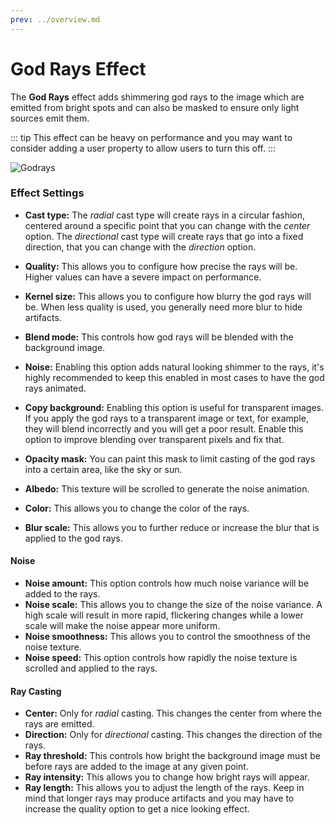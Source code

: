 ```yaml
---
prev: ../overview.md
---
```

# God Rays Effect

The **God Rays** effect adds shimmering god rays to the image which are emitted from bright spots and can also be masked to ensure only light sources emit them.

::: tip
This effect can be heavy on performance and you may want to consider adding a user property to allow users to turn this off.
:::

![Godrays](/wallpaper-engine-docs/img/effects/Godrays.gif)

### Effect Settings

* **Cast type:** The *radial* cast type will create rays in a circular fashion, centered around a specific point that you can change with the *center* option. The *directional* cast type will create rays that go into a fixed direction, that you can change with the *direction* option.
* **Quality:** This allows you to configure how precise the rays will be. Higher values can have a severe impact on performance.
* **Kernel size:** This allows you to configure how blurry the god rays will be. When less quality is used, you generally need more blur to hide artifacts.
* **Blend mode:** This controls how god rays will be blended with the background image.
* **Noise:** Enabling this option adds natural looking shimmer to the rays, it's highly recommended to keep this enabled in most cases to have the god rays animated.
* **Copy background:** Enabling this option is useful for transparent images. If you apply the god rays to a transparent image or text, for example, they will blend incorrectly and you will get a poor result. Enable this option to improve blending over transparent pixels and fix that.

* **Opacity mask:** You can paint this mask to limit casting of the god rays into a certain area, like the sky or sun.
* **Albedo:** This texture will be scrolled to generate the noise animation.
* **Color:** This allows you to change the color of the rays.
* **Blur scale:** This allows you to further reduce or increase the blur that is applied to the god rays.

#### Noise
* **Noise amount:** This option controls how much noise variance will be added to the rays.
* **Noise scale:** This allows you to change the size of the noise variance. A high scale will result in more rapid, flickering changes while a lower scale will make the noise appear more uniform.
* **Noise smoothness:** This allows you to control the smoothness of the noise texture.
* **Noise speed:** This option controls how rapidly the noise texture is scrolled and applied to the rays.

#### Ray Casting
* **Center:** Only for *radial* casting. This changes the center from where the rays are emitted.
* **Direction:** Only for *directional* casting. This changes the direction of the rays.
* **Ray threshold:** This controls how bright the background image must be before rays are added to the image at any given point.
* **Ray intensity:** This allows you to change how bright rays will appear.
* **Ray length:** This allows you to adjust the length of the rays. Keep in mind that longer rays may produce artifacts and you may have to increase the quality option to get a nice looking effect.
